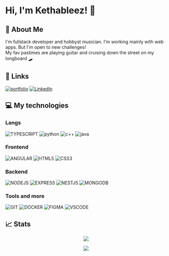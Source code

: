 # Hi, I'm Kethableez! 👋


## 🚀 About Me
I'm  fullstack developer and hobbyst musician. I'm working mainly with web apps. But I'm open to new challenges!  
My fav pastimes are playing guitar and cruising down the street on my longboard 🛹


## 🔗 Links
[![portfolio](https://img.shields.io/badge/portfolio-000?style=for-the-badge&logo=github&logoColor=white)](https://kethableez.github.io/Portfolio)
[![LinkedIn](https://img.shields.io/badge/LinkedIn-007ACC?style=for-the-badge&logo=linkedIN&logoColor=white)](https://kethableez.github.io/Portfolio)


## 💻 My technologies
### Langs
![TYPESCRIPT](https://img.shields.io/badge/TYPESCRIPT-007ACC?style=for-the-badge&logo=typescript&logoColor=white)
![python](https://img.shields.io/badge/python-356A97?style=for-the-badge&logo=python&logoColor=white)
![c++](https://img.shields.io/badge/c++-00427E?style=for-the-badge&logo=cplusplus&logoColor=white)
![java](https://img.shields.io/badge/java-E30000?style=for-the-badge&logo=java&logoColor=white)
### Frontend 
![ANGULAR](https://img.shields.io/badge/Angular-C3002F?style=for-the-badge&logo=angular&logoColor=white)
![HTML5](https://img.shields.io/badge/HTML5-E4603E?style=for-the-badge&logo=html5&logoColor=white)
![CSS3](https://img.shields.io/badge/CSS3-114267?style=for-the-badge&logo=css3&logoColor=white)  
### Backend
![NODEJS](https://img.shields.io/badge/Node.js-428639?style=for-the-badge&logo=nodedotjs&logoColor=white)
![EXPRESS](https://img.shields.io/badge/EXPRESS-0D1117?style=for-the-badge&logo=express&logoColor=white)
![NESTJS](https://img.shields.io/badge/nestjs-E0234E?style=for-the-badge&logo=nestjs&logoColor=white)
![MONGODB](https://img.shields.io/badge/mongoDB-428639?style=for-the-badge&logo=mongodb&logoColor=white)  
### Tools and more
![GIT](https://img.shields.io/badge/GIT-F03C2E?style=for-the-badge&logo=git&logoColor=white)
![DOCKER](https://img.shields.io/badge/DOCKER-28B8EB?style=for-the-badge&logo=docker&logoColor=white)
![FIGMA](https://img.shields.io/badge/figma-0AC97F?style=for-the-badge&logo=figma&logoColor=white)
![VSCODE](https://img.shields.io/badge/VS_Code-2C9DE8?style=for-the-badge&logo=visualstudiocode&logoColor=white)


## 📈 Stats
<p align="center">
  <img src="https://github-readme-stats.vercel.app/api/top-langs/?username=Kethableez&layout=compact&theme=tokyonight&hide=tex,css" />
</p>
<p align="center">
  <img src="https://github-readme-stats.vercel.app/api?username=Kethableez&show_icons=true&theme=tokyonight&line_height=20" />
</p>
